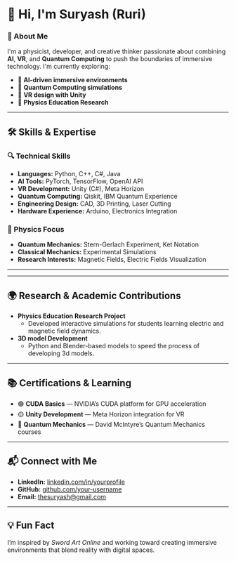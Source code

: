 # 👋 Hi, I'm Suryash (Ruri)

### 🚀 About Me
I'm a physicist, developer, and creative thinker passionate about combining **AI**, **VR**, and **Quantum Computing** to push the boundaries of immersive technology. I'm currently exploring:

- 🎯 **AI-driven immersive environments**
- 🧠 **Quantum Computing simulations**
- 🎨 **VR design with Unity**
- 🔬 **Physics Education Research**

---

## 🛠️ Skills & Expertise
### 🔍 Technical Skills
- **Languages:** Python, C++, C#, Java
- **AI Tools:** PyTorch, TensorFlow, OpenAI API
- **VR Development:** Unity (C#), Meta Horizon
- **Quantum Computing:** Qiskit, IBM Quantum Experience
- **Engineering Design:** CAD, 3D Printing, Laser Cutting
- **Hardware Experience:** Arduino, Electronics Integration

### 🔬 Physics Focus
- **Quantum Mechanics:** Stern-Gerlach Experiment, Ket Notation
- **Classical Mechanics:** Experimental Simulations
- **Research Interests:** Magnetic Fields, Electric Fields Visualization

---
---

## 🌍 Research & Academic Contributions
- **Physics Education Research Project**
   - Developed interactive simulations for students learning electric and magnetic field dynamics.
- **3D model Development**
   - Python and Blender-based models to speed the process of developing 3d models.

---

## 📚 Certifications & Learning
- 🟢 **CUDA Basics** — NVIDIA’s CUDA platform for GPU acceleration
- 🟡 **Unity Development** — Meta Horizon integration for VR
- 🔵 **Quantum Mechanics** — David McIntyre’s Quantum Mechanics courses

---

## 📬 Connect with Me
- **LinkedIn:** [linkedin.com/in/yourprofile](https://linkedin.com/in/thesuryash)
- **GitHub:** [github.com/your-username](https://github.com/thesuryash)
- **Email:** thesuryash@gmail.com

---

## 💡 Fun Fact
I’m inspired by *Sword Art Online* and working toward creating immersive environments that blend reality with digital spaces. 
